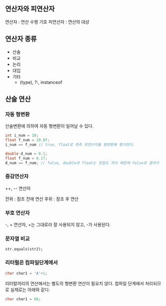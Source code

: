 ## 연산자와 피연산자

연산자 : 연산 수행 기호
피연산자 : 연산의 대상

## 연산자 종류

- 산술
- 비교
- 논리
- 대입
- 기타
    - (type), ?:, instanceof

## 산술 연산

### 자동 형변환

산술변환에 의하여 자동 형변환이 일어날 수 있다.

```java
int i_num = 10;
float f_num = 10.0f;
i_num == f_num // true, float로 좌측 피연산자를 형변환해 평가한다.
```

```java
double d_num = 0.1;
float f_num = 0.1f;
d_num == f_num; // false, double과 float는 정밀도 차이 때문에 false로 결과가 나타난다.
```

### 증감연산자

++, -- 연산자

전위 : 참조 전에 연산
후위 : 참조 후 연산

### 부호 연산자

-, + 연산자, +는 그대로라 잘 사용되지 않고, -가 사용된다.

### 문자열 비교

`str.equals(str2);`

### 리터럴은 컴파일단계에서

```java
char char1 = 'A'+1;
```

리터럴끼리의 연산에서는 별도의 형변환 연산이 필요치 않다. 컴파일 단계에서 처리되므로 실제로는 아래와 같다.

```java
char char1 = 66;
```